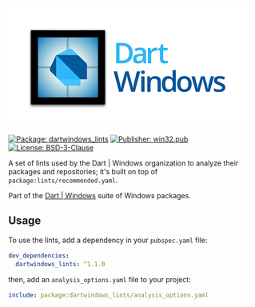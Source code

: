[![Dart | Windows][dart_windows_card]][win32_pub_link]

[![Package: dartwindows_lints][package_badge]][package_link]
[![Publisher: win32.pub][publisher_badge]][publisher_link]
[![License: BSD-3-Clause][license_badge]][license_link]

A set of lints used by the Dart | Windows organization to analyze their packages
and repositories; it's built on top of `package:lints/recommended.yaml`.

Part of the [Dart | Windows][dart_windows_link] suite of Windows packages.

## Usage

To use the lints, add a dependency in your `pubspec.yaml` file:

```yaml
dev_dependencies:
  dartwindows_lints: ^1.1.0
```

then, add an `analysis_options.yaml` file to your project:

```yaml
include: package:dartwindows_lints/analysis_options.yaml
```

[dart_windows_card]: https://raw.githubusercontent.com/dart-windows/.github/main/assets/dart-windows-card-480x240.png
[dart_windows_link]: https://github.com/dart-windows
[license_badge]: https://img.shields.io/github/license/dart-windows/dartwindows_lints?color=blue
[license_link]: https://opensource.org/licenses/BSD-3-Clause
[package_badge]: https://img.shields.io/pub/v/dartwindows_lints.svg
[package_link]: https://pub.dev/packages/dartwindows_lints
[publisher_badge]: https://img.shields.io/pub/publisher/dartwindows_lints.svg
[publisher_link]: https://pub.dev/publishers/win32.pub
[win32_pub_link]: https://win32.pub
